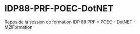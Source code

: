 # IDP88-PRF-POEC-DotNET
Repos de la session de formation IDP 88 PRF + POEC - DotNET  -  M2iFormation
